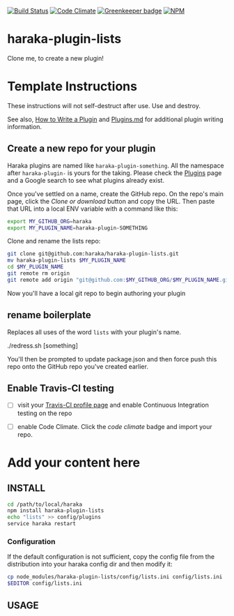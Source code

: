 [![Build Status][ci-img]][ci-url]
[![Code Climate][clim-img]][clim-url]
[![Greenkeeper badge][gk-img]][gk-url]
[![NPM][npm-img]][npm-url]
<!-- requires URL update [![Windows Build Status][ci-win-img]][ci-win-url] -->
<!-- doesn't work in haraka plugins... yet. [![Code Coverage][cov-img]][cov-url]-->

# haraka-plugin-lists

Clone me, to create a new plugin!

# Template Instructions

These instructions will not self-destruct after use. Use and destroy.

See also, [How to Write a Plugin](https://github.com/haraka/Haraka/wiki/Write-a-Plugin) and [Plugins.md](https://github.com/haraka/Haraka/blob/master/docs/Plugins.md) for additional plugin writing information.

## Create a new repo for your plugin

Haraka plugins are named like `haraka-plugin-something`. All the namespace after `haraka-plugin-` is yours for the taking. Please check the [Plugins]() page and a Google search to see what plugins already exist.

Once you've settled on a name, create the GitHub repo. On the repo's main page, click the _Clone or download_ button and copy the URL. Then paste that URL into a local ENV variable with a command like this:

```sh
export MY_GITHUB_ORG=haraka
export MY_PLUGIN_NAME=haraka-plugin-SOMETHING
```

Clone and rename the lists repo:

```sh
git clone git@github.com:haraka/haraka-plugin-lists.git
mv haraka-plugin-lists $MY_PLUGIN_NAME
cd $MY_PLUGIN_NAME
git remote rm origin
git remote add origin "git@github.com:$MY_GITHUB_ORG/$MY_PLUGIN_NAME.git"
```

Now you'll have a local git repo to begin authoring your plugin

## rename boilerplate

Replaces all uses of the word `lists` with your plugin's name.

./redress.sh [something]

You'll then be prompted to update package.json and then force push this repo onto the GitHub repo you've created earlier.


## Enable Travis-CI testing

- [ ] visit your [Travis-CI profile page](https://travis-ci.org/profile) and enable Continuous Integration testing on the repo
- [ ] enable Code Climate. Click the _code climate_ badge and import your repo.



# Add your content here

## INSTALL

```sh
cd /path/to/local/haraka
npm install haraka-plugin-lists
echo "lists" >> config/plugins
service haraka restart
```

### Configuration

If the default configuration is not sufficient, copy the config file from the distribution into your haraka config dir and then modify it:

```sh
cp node_modules/haraka-plugin-lists/config/lists.ini config/lists.ini
$EDITOR config/lists.ini
```

## USAGE


<!-- leave these buried at the bottom of the document -->
[ci-img]: https://travis-ci.com/ztipnis/haraka-plugin-lists.svg
[ci-url]: https://travis-ci.com/ztipnis/haraka-plugin-lists
[ci-win-img]: https://ci.appveyor.com/api/projects/status/CHANGETHIS?svg=true
[ci-win-url]: https://ci.appveyor.com/project/haraka/haraka-CHANGETHIS
[cov-img]: https://codecov.io/github/haraka/haraka-plugin-lists/coverage.svg
[cov-url]: https://codecov.io/github/haraka/haraka-plugin-lists
[clim-img]: https://codeclimate.com/github/ztipnis/haraka-plugin-lists/badges/gpa.svg
[clim-url]: https://codeclimate.com/github/ztipnis/haraka-plugin-lists
[gk-img]: https://badges.greenkeeper.io/ztipnis/haraka-plugin-lists.svg
[gk-url]: https://greenkeeper.io/
[npm-img]: https://nodei.co/npm/haraka-plugin-lists.png
[npm-url]: https://www.npmjs.com/package/haraka-plugin-lists
